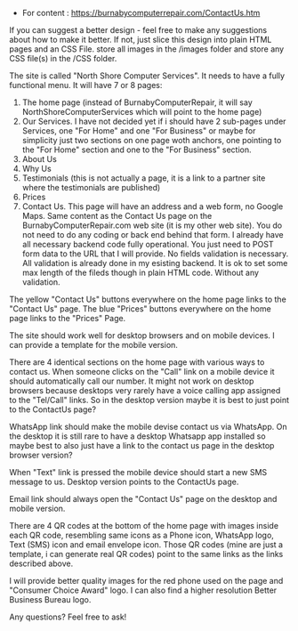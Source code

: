 - For content : https://burnabycomputerrepair.com/ContactUs.htm

If you can suggest a better design - feel free to make any suggestions about how to make it better. If not, just slice this design into plain HTML pages and an CSS File.
store all images in the /images folder and store any CSS file(s) in the /CSS folder.

The site is called "North Shore Computer Services".
It needs to have a fully functional menu.
It will have 7 or 8 pages:

1. The home page (instead of BurnabyComputerRepair, it will say NorthShoreComputerServices which will point to the home page)
2. Our Services. I have not decided yet if i should have 2 sub-pages under Services, one "For Home" and one "For Business" or maybe for simplicity just two sections on one page woth anchors, one pointing to the "For Home" section and one to the "For Business" section.
3. About Us
4. Why Us
5. Testimonials (this is not actually a page, it is a link to a partner site where the testimonials are published)
6. Prices
7. Contact Us. This page will have an address and a web form, no Google Maps. Same content as the Contact Us page on the BurnabyComputerRepair.com web site (it is my other web site). You do not need to do any coding or back end behind that form. I already have all necessary backend code fully operational. You just need to POST form data to the URL that I will provide. No fields validation is necessary. All validation is already done in my esisting backend. It is ok to set some max length of the fileds though in plain HTML code. Without any validation.

The yellow "Contact Us" buttons everywhere on the home page links to the "Contact Us" page.
The blue "Prices" buttons everywhere on the home page links to the "Prices" Page.

The site should work well for desktop browsers and on mobile devices. I can provide a template for the mobile version.

There are 4 identical sections on the home page with various ways to contact us.
When someone clicks on the "Call" link on a mobile device it should automatically call our number.
It might not work on desktop browsers because desktops very rarely have a voice calling app assigned to the "Tel/Call" links. So in the desktop version maybe it is best to just point to the ContactUs page?

WhatsApp link should make the mobile devise contact us via WhatsApp.
On the desktop it is still rare to have a desktop Whatsapp app installed so maybe best to also just have a link to the contact us page in the desktop browser version?

When "Text" link is pressed the mobile device should start a new SMS message to us.
Desktop version points to the ContactUs page.

Email link should always open the "Contact Us" page on the desktop and mobile version.

There are 4 QR codes at the bottom of the home page with images inside each QR code, resembling same icons as a Phone icon, WhatsApp logo, Text (SMS) icon and email envelope icon. Those QR codes (mine are just a template, i can generate real QR codes) point to the same links as the links described above.

I will provide better quality images for the red phone used on the page and "Consumer Choice Award" logo. I can also find a higher resolution Better Business Bureau logo.

Any questions? Feel free to ask!
